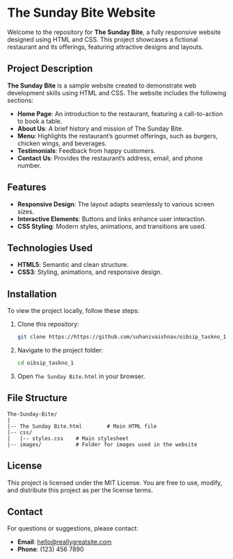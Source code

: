 # The Sunday Bite Website

Welcome to the repository for **The Sunday Bite**, a fully responsive website designed using HTML and CSS. This project showcases a fictional restaurant and its offerings, featuring attractive designs and layouts.

## Project Description

**The Sunday Bite** is a sample website created to demonstrate web development skills using HTML and CSS. The website includes the following sections:

- **Home Page**: An introduction to the restaurant, featuring a call-to-action to book a table.
- **About Us**: A brief history and mission of The Sunday Bite.
- **Menu**: Highlights the restaurant’s gourmet offerings, such as burgers, chicken wings, and beverages.
- **Testimonials**: Feedback from happy customers.
- **Contact Us**: Provides the restaurant’s address, email, and phone number.

## Features

- **Responsive Design**: The layout adapts seamlessly to various screen sizes.
- **Interactive Elements**: Buttons and links enhance user interaction.
- **CSS Styling**: Modern styles, animations, and transitions are used.

## Technologies Used

- **HTML5**: Semantic and clean structure.
- **CSS3**: Styling, animations, and responsive design.

## Installation

To view the project locally, follow these steps:

1. Clone this repository:
   ```bash
   git clone https://https://github.com/suhanivaishnav/oibsip_taskno_1
   ```
2. Navigate to the project folder:
   ```bash
   cd oibsip_taskno_1
   ```
3. Open `The Sunday Bite.html` in your browser.

## File Structure

```
The-Sunday-Bite/
|
|-- The Sunday Bite.html        # Main HTML file
|-- css/
|   |-- styles.css    # Main stylesheet
|-- images/           # Folder for images used in the website
```

## License

This project is licensed under the MIT License. You are free to use, modify, and distribute this project as per the license terms.

## Contact

For questions or suggestions, please contact:

- **Email**: hello@reallygreatsite.com
- **Phone**: (123) 456 7890

